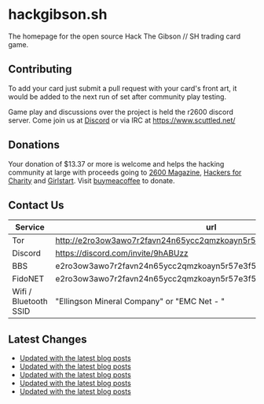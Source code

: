 # hackgibson.sh
The homepage for the open source Hack The Gibson // SH trading card game.


## Contributing

To add your card just submit a pull request with your card's front art, it would be added to the next run of set after community play testing.

Game play and discussions over the project is held the r2600 discord server. Come join us at [Discord](https://discord.com/invite/9hABUzz) or via IRC at https://www.scuttled.net/


## Donations

Your donation of $13.37 or more is welcome and helps the hacking community at large with proceeds going to [2600 Magazine](https://2600.com/), [Hackers for Charity](https://hackersforcharity.org) and [Girlstart](https://girlstart.org).  Visit [buymeacoffee](https://www.buymeacoffee.com/hackgibson.sh) to donate.


## Contact Us

Service | url
-|-
Tor | http://e2ro3ow3awo7r2favn24n65ycc2qmzkoayn5r57e3f56nvjwdcgg32ad.onion
Discord | https://discord.com/invite/9hABUzz
BBS | e2ro3ow3awo7r2favn24n65ycc2qmzkoayn5r57e3f56nvjwdcgg32ad.onion:23
FidoNET | e2ro3ow3awo7r2favn24n65ycc2qmzkoayn5r57e3f56nvjwdcgg32ad.onion:24554
Wifi / Bluetooth SSID | "Ellingson Mineral Company" or "EMC Net - <fidonet address>"

## Latest Changes
<!-- BLOG-POST-LIST:START -->
- [Updated with the latest blog posts](https://github.com/DFW2600/hackgibson.sh/commit/3dbaf7b4fffe662a38d073e8e91052556ef526e9)
- [Updated with the latest blog posts](https://github.com/DFW2600/hackgibson.sh/commit/8515b3a0c532212435dc5a1cf61e51f30bd0e183)
- [Updated with the latest blog posts](https://github.com/DFW2600/hackgibson.sh/commit/ee1d8fa9be3ea895d12a7b9c6ce1bd5fcef44795)
- [Updated with the latest blog posts](https://github.com/DFW2600/hackgibson.sh/commit/b8ae1a06fdd19235e8cf7690ccde725cc70e0b87)
- [Updated with the latest blog posts](https://github.com/DFW2600/hackgibson.sh/commit/77a3173f6a7b7a653cdfcf9289964122656c4dc2)
<!-- BLOG-POST-LIST:END -->
